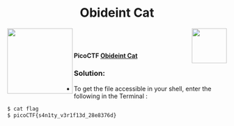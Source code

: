 <div align="center"> <h1> Obideint Cat</h1></div>
<img align = "right" src = "https://img.shields.io/badge/Points-5%20-blueviolet" width = 80>
<img align = "left" src = "https://img.shields.io/badge/Catagory-Genral%20Skills-yellow" width = 150>
<br><br> <h4>
PicoCTF <b><a href= "https://play.picoctf.org/practice/challenge/?page=1"> Obideint Cat</a></b></h4>

### Solution: 

- To get the file accessible in your shell, enter the following in the Terminal :
```sh
$ cat flag
$ picoCTF{s4n1ty_v3r1f13d_28e8376d}
```
